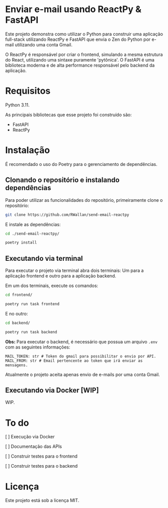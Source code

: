 # Enviar e-mail usando ReactPy & FastAPI

Este projeto demonstra como utilizar o Python para construir uma aplicação full-stack utilizando ReactPy e FastAPI que envia o Zen do Python por e-mail utilizando uma conta Gmail.

O ReactPy é responsável por criar o frontend, simulando a mesma estrutura do React, utilizando uma sintaxe puramente 'pytônica'. O FastAPI é uma biblioteca moderna e de alta performance responsável pelo backend da aplicação.

# Requisitos

Python 3.11.

As principais bibliotecas que esse projeto foi construído são:

* FastAPI
* ReactPy

# Instalação

É recomendado o uso do Poetry para o gerenciamento de dependências.

## Clonando o repositório e instalando dependências

Para poder utilizar as funcionalidades do repositório, primeiramente clone o repositório:

```bash
git clone https://github.com/RWallan/send-email-reactpy
```

E instale as dependências:

```bash
cd ./send-email-reactpy/
```

```bash
poetry install
```

## Executando via terminal

Para executar o projeto via terminal abra dois terminais: Um para a aplicação frontend e outro para a aplicação backend.

Em um dos terminais, execute os comandos:

```bash
cd frontend/
```

```bash
poetry run task frontend
```

E no outro:

```bash
cd backend/
```

```bash
poetry run task backend
```

**Obs:** Para executar o backend, é necessário que possua um arquivo `.env` com as seguintes informações:

    MAIL_TOKEN: str # Token do gmail para possibilitar o envio por API.
    MAIL_FROM: str # Email pertencente ao token que irá enviar as mensagens.

Atualmente o projeto aceita apenas envio de e-mails por uma conta Gmail.

## Executando via Docker [WIP]

WIP.

# To do

[ ] Execução via Docker

[ ] Documentação das APIs

[ ] Construir testes para o frontend

[ ] Construir testes para o backend

# Licença

Este projeto está sob a licença MIT.